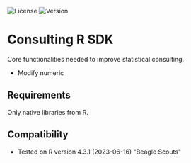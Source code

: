 ![License](https://img.shields.io/github/license/DevoInc/python-sdk)
![Version](https://img.shields.io/badge/R-4.3.1-blue)

# Consulting R SDK

Core functionalities needed to improve statistical consulting.

- Modify numeric 

## Requirements

Only native libraries from R.

## Compatibility

- Tested on R version 4.3.1 (2023-06-16) "Beagle Scouts"
